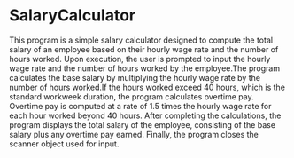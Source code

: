 # SalaryCalculator
This program is a simple salary calculator designed to compute the total salary of an employee based on their hourly 
wage rate and the number of hours worked. Upon execution, the user is prompted to input the hourly wage rate and the 
number of hours worked by the employee.The program calculates the base salary by multiplying the hourly wage rate by 
the number of hours worked.If the hours worked exceed 40 hours, which is the standard workweek duration, the program 
calculates overtime pay. Overtime pay is computed at a rate of 1.5 times the hourly wage rate for each hour worked beyond 
40 hours. After completing the calculations, the program displays the total salary of the employee, consisting of the base 
salary plus any overtime pay earned. Finally, the program closes the scanner object used for input.